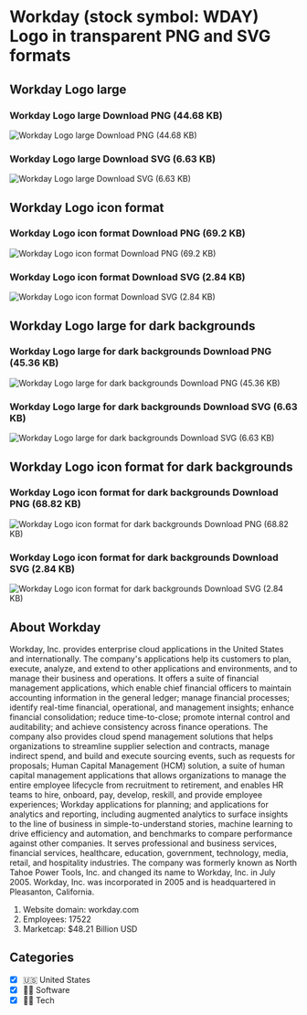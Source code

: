 # Workday (stock symbol: WDAY) Logo in transparent PNG and SVG formats

## Workday Logo large

### Workday Logo large Download PNG (44.68 KB)

![Workday Logo large Download PNG (44.68 KB)](/img/orig/WDAY_BIG-d7476118.png)

### Workday Logo large Download SVG (6.63 KB)

![Workday Logo large Download SVG (6.63 KB)](/img/orig/WDAY_BIG-2127c314.svg)

## Workday Logo icon format

### Workday Logo icon format Download PNG (69.2 KB)

![Workday Logo icon format Download PNG (69.2 KB)](/img/orig/WDAY-f35396ad.png)

### Workday Logo icon format Download SVG (2.84 KB)

![Workday Logo icon format Download SVG (2.84 KB)](/img/orig/WDAY-212ea5ff.svg)

## Workday Logo large for dark backgrounds

### Workday Logo large for dark backgrounds Download PNG (45.36 KB)

![Workday Logo large for dark backgrounds Download PNG (45.36 KB)](/img/orig/WDAY_BIG.D-0f617800.png)

### Workday Logo large for dark backgrounds Download SVG (6.63 KB)

![Workday Logo large for dark backgrounds Download SVG (6.63 KB)](/img/orig/WDAY_BIG.D-9e708899.svg)

## Workday Logo icon format for dark backgrounds

### Workday Logo icon format for dark backgrounds Download PNG (68.82 KB)

![Workday Logo icon format for dark backgrounds Download PNG (68.82 KB)](/img/orig/WDAY.D-000491b7.png)

### Workday Logo icon format for dark backgrounds Download SVG (2.84 KB)

![Workday Logo icon format for dark backgrounds Download SVG (2.84 KB)](/img/orig/WDAY.D-42c2ea0f.svg)

## About Workday

Workday, Inc. provides enterprise cloud applications in the United States and internationally. The company's applications help its customers to plan, execute, analyze, and extend to other applications and environments, and to manage their business and operations. It offers a suite of financial management applications, which enable chief financial officers to maintain accounting information in the general ledger; manage financial processes; identify real-time financial, operational, and management insights; enhance financial consolidation; reduce time-to-close; promote internal control and auditability; and achieve consistency across finance operations. The company also provides cloud spend management solutions that helps organizations to streamline supplier selection and contracts, manage indirect spend, and build and execute sourcing events, such as requests for proposals; Human Capital Management (HCM) solution, a suite of human capital management applications that allows organizations to manage the entire employee lifecycle from recruitment to retirement, and enables HR teams to hire, onboard, pay, develop, reskill, and provide employee experiences; Workday applications for planning; and applications for analytics and reporting, including augmented analytics to surface insights to the line of business in simple-to-understand stories, machine learning to drive efficiency and automation, and benchmarks to compare performance against other companies. It serves professional and business services, financial services, healthcare, education, government, technology, media, retail, and hospitality industries. The company was formerly known as North Tahoe Power Tools, Inc. and changed its name to Workday, Inc. in July 2005. Workday, Inc. was incorporated in 2005 and is headquartered in Pleasanton, California.

1. Website domain: workday.com
2. Employees: 17522
3. Marketcap: $48.21 Billion USD


## Categories
- [x] 🇺🇸 United States
- [x] 👨‍💻 Software
- [x] 👩‍💻 Tech
